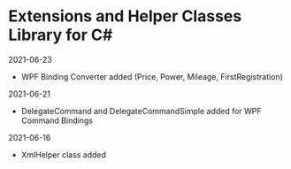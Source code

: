 # Extensions and Helper Classes Library for C#

2021-06-23
- WPF Binding Converter added (Price, Power, Mileage, FirstRegistration)

2021-06-21
- DelegateCommand and DelegateCommandSimple added for WPF Command Bindings

2021-06-16
- XmlHelper class added

